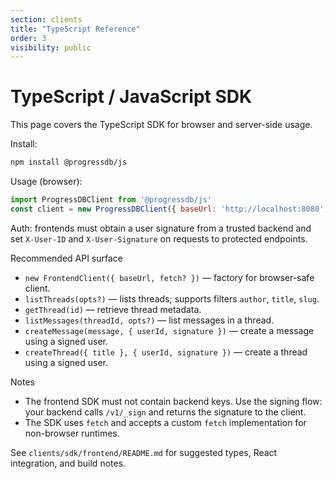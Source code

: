 ```yaml
---
section: clients
title: "TypeScript Reference"
order: 3
visibility: public
---
```


# TypeScript / JavaScript SDK

This page covers the TypeScript SDK for browser and server-side usage.

Install:

```bash
npm install @progressdb/js
```

Usage (browser):

```js
import ProgressDBClient from '@progressdb/js'
const client = new ProgressDBClient({ baseUrl: 'http://localhost:8080', apiKey: 'pk_frontend' })
```

Auth: frontends must obtain a user signature from a trusted backend and set
`X-User-ID` and `X-User-Signature` on requests to protected endpoints.

Recommended API surface

- `new FrontendClient({ baseUrl, fetch? })` — factory for browser-safe client.
- `listThreads(opts?)` — lists threads; supports filters `author`, `title`, `slug`.
- `getThread(id)` — retrieve thread metadata.
- `listMessages(threadId, opts?)` — list messages in a thread.
- `createMessage(message, { userId, signature })` — create a message using a signed user.
- `createThread({ title }, { userId, signature })` — create a thread using a signed user.

Notes

- The frontend SDK must not contain backend keys. Use the signing flow: your backend calls `/v1/_sign` and returns the signature to the client.
- The SDK uses `fetch` and accepts a custom `fetch` implementation for non-browser runtimes.

See `clients/sdk/frontend/README.md` for suggested types, React integration, and build notes.

